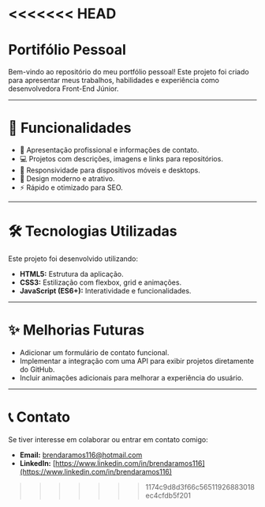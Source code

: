 <<<<<<< HEAD
=======
# Portifólio Pessoal

Bem-vindo ao repositório do meu portfólio pessoal! Este projeto foi criado para apresentar meus trabalhos, habilidades e experiência como desenvolvedora Front-End Júnior.

----------------------------

# 🚀 Funcionalidades

* 📄 Apresentação profissional e informações de contato.
* 💻 Projetos com descrições, imagens e links para repositórios.
* 🌟 Responsividade para dispositivos móveis e desktops.
* 🎨 Design moderno e atrativo.
* ⚡️ Rápido e otimizado para SEO.

------------------------------

# 🛠️ Tecnologias Utilizadas

Este projeto foi desenvolvido utilizando:
* **HTML5:** Estrutura da aplicação.
* **CSS3:** Estilização com flexbox, grid e animações.
* **JavaScript (ES6+):** Interatividade e funcionalidades.


------------------------------

# ✨ Melhorias Futuras

* Adicionar um formulário de contato funcional.
* Implementar a integração com uma API para exibir projetos diretamente do GitHub.
* Incluir animações adicionais para melhorar a experiência do usuário.

-------------------------------------

# 📞 Contato

Se tiver interesse em colaborar ou entrar em contato comigo:

* **Email:** [brendaramos116@hotmail.com](brendaramos116@hotmail.com)
* **LinkedIn:** [https://www.linkedin.com/in/brendaramos116](https://www.linkedin.com/in/brendaramos116)

>>>>>>> 1174c9d8d3f66c56511926883018ec4cfdb5f201
